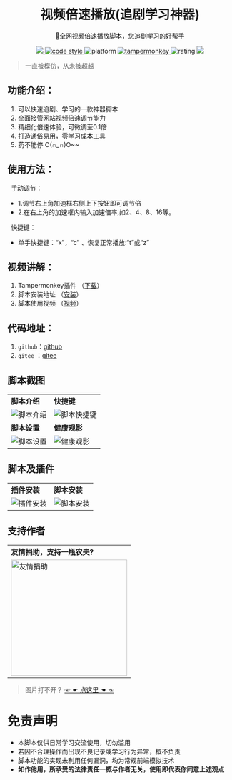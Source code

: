 <h1 align="center">视频倍速播放(追剧学习神器)</h1>

<p align="center">
🤭全网视频倍速播放脚本，您追剧学习的好帮手
</p>

<p align="center">
	<a target="_blank" href="https://greasyfork.org/zh-CN/scripts/421170">
        <img src="https://img.shields.io/badge/release-v1.7.1-brig1htgreen.svg">
    </a>
	<a target="_blank" href="https://spdx.org/licenses/AGPL-3.0-or-later.html">
        <img alt="code style" src="https://img.shields.io/badge/license-AGPL--3.0--or--later-4EB1BA.svg?style=flat-square">
    </a>
    <img alt="platform" src="https://img.shields.io/badge/platform-Windows%20%7C%20Android-blue.svg" >
    <a target="_blank" href="https://gitee.com/leiwang2010/speed_video_mon/raw/prod-1.6.6/file/4.19.0.0/dhdgffkkebhmkfjojejmpbldmpobfkfo.zip">
        <img alt="tampermonkey" src="https://img.shields.io/badge/Tampermonkey-v4.19.0.0-brightgreen.svg" >
    </a>
    <img alt="rating" src="https://img.shields.io/badge/rating-%E2%98%85%E2%98%85%E2%98%85%E2%98%85%E2%98%85-brightgreen" >
    <a target="_blank" href="https://update.greasyfork.org/scripts/421170/%E8%A7%86%E9%A2%91%E5%80%8D%E9%80%9F%E6%92%AD%E6%94%BE%28%E8%BF%BD%E5%89%A7%E5%AD%A6%E4%B9%A0%E7%A5%9E%E5%99%A8%29.user.js">
        <img src="https://img.shields.io/badge/Latest%20version-%E5%AE%89%E8%A3%85-brig1htgreen.svg">
    </a>
</p>

> 一直被模仿，从未被超越

## 功能介绍：
1. 可以快速追剧、学习的一款神器脚本
2. 全面接管网站视频倍速调节能力
3. 精细化倍速体验，可微调至0.1倍
4. 打造通俗易用，零学习成本工具 
5. 药不能停 O(∩_∩)O~~


## 使用方法：
&nbsp; 手动调节：
  - 1.调节右上角加速框右侧上下按钮即可调节倍
  - 2.在右上角的加速框内输入加速倍率,如2、4、8、16等。
   
&nbsp; 快捷键：
  - 单手快捷键：“x”，“c” 、恢复正常播放:“t”或“z”

## 视频讲解：
1. Tampermonkey插件 （[下载](https://www.tampermonkey.net/index.php)）
2. 脚本安装地址      （[安装](https://greasyfork.org/zh-CN/scripts/421170)）
3. 脚本使用视频      （[视频](https://www.bilibili.com/video/BV1La411r7ra)）  

## 代码地址：
1. `github`：[github](https://github.com/sanzhixiaoxia/speed_video_mon)
2. `gitee` ：[gitee](https://gitee.com/leiwang2010/speed_video_mon)

## 脚本截图
<table>
    <tr>
        <td><b>脚本介绍</b></td>
        <td><b>快捷键</b></td>
    </tr>
    <tr>
        <td><img alt="脚本介绍" src="https://gitee.com/leiwang2010/speed_video_mon/raw/master/showImgs/2023/0919/03.gif"/></td>
        <td><img alt="脚本快捷键" src="https://gitee.com/leiwang2010/speed_video_mon/raw/master/showImgs/2023/0919/04.gif"/></td>
    </tr>
    <tr>
        <td><b>脚本设置</b></td>
        <td><b>健康观影</b></td>
    </tr>
    <tr>
        <td><img alt="脚本设置" src="https://gitee.com/leiwang2010/speed_video_mon/raw/master/showImgs/2023/0919/05.gif"/></td>
        <td><img alt="健康观影" src="https://gitee.com/leiwang2010/speed_video_mon/raw/master/showImgs/2023/0919/06.gif"/></td>
    </tr>
</table>

## 脚本及插件
<table>
    <tr>
        <td><b>插件安装</b></td>
        <td><b>脚本安装</b></td>
    </tr>
    <tr>
        <td><img alt="插件安装" src="https://gitee.com/leiwang2010/speed_video_mon/raw/master/showImgs/2023/0919/01.gif"/></td>
        <td><img alt="脚本安装" src="https://gitee.com/leiwang2010/speed_video_mon/raw/master/showImgs/2023/0919/02.gif"/></td>
    </tr>
</table>

## 支持作者
<table>
    <tr>
        <td><b>友情捐助，支持一瓶农夫?</b></td>
    </tr>
    <tr>
        <td><img alt="友情捐助" width="260px" src="https://gitee.com/leiwang2010/speed_video_mon/raw/master/reward/img_v2.png"/></td>
    </tr>
</table>

> 图片打不开？ <a target="_blank" href="https://gitee.com/leiwang2010/speed_video_mon/blob/master/README.md"> ☞ ☛ 点这里 ☚ ☜ </a>


# 免责声明
- 本脚本仅供日常学习交流使用，切勿滥用
- 若因不合理操作而出现不良记录或学习行为异常，概不负责
- 脚本功能的实现未利用任何漏洞，均为常规前端模拟技术
- **如作他用，所承受的法律责任一概与作者无关，使用即代表你同意上述观点**